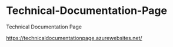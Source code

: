# Technical-Documentation-Page
Technical Documentation Page 

https://technicaldocumentationpage.azurewebsites.net/